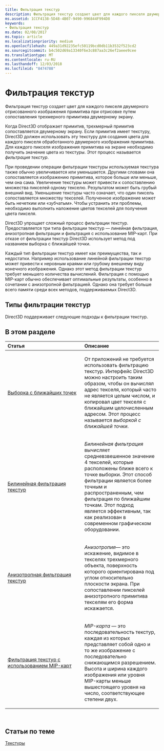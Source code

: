 ```yaml
---
title: Фильтрация текстур
description: Фильтрация текстур создает цвет для каждого пикселя двумерного отрисованного изображения примитива при отрисовке путем сопоставления трехмерного примитива двумерному экрану.
ms.assetid: 1CCF4138-5D48-4B07-9490-996844F994D8
keywords:
- Фильтрация текстур
ms.date: 02/08/2017
ms.topic: article
ms.localizationpriority: medium
ms.openlocfilehash: 449a31d92235efc50119bcd0db11b3532f523cd2
ms.sourcegitcommit: b4c502d69a13340f6e3c887aa3c26ef2aeee9cee
ms.translationtype: MT
ms.contentlocale: ru-RU
ms.lasthandoff: 12/03/2018
ms.locfileid: "8474788"
---
```

# <a name="texture-filtering"></a>Фильтрация текстур


Фильтрация текстур создает цвет для каждого пикселя двумерного отрисованного изображения примитива при отрисовке путем сопоставления трехмерного примитива двумерному экрану.

Когда Direct3D отображает примитив, трехмерный примитив сопоставляется двумерному экрану. Если примитив имеет текстуру, Direct3D должен использовать эту текстуру для создания цвета для каждого пикселя обработанного двумерного изображения примитива. Для каждого пикселя изображения примитива на экране необходимо получить значение цвета из текстуры. Этот процесс называется *фильтрация текстур*.

При проведении операции фильтрации текстуры используемая текстура также обычно увеличивается или уменьшается. Другими словами она сопоставляется изображению примитива, которое больше или меньше, чем она сама. Увеличение текстуры может привести к сопоставлению множества пикселей одному текселю. Результатом может быть грубый внешний вид. Уменьшение текстуры часто означает, что один пиксель сопоставляется множеству текселей. Полученное изображение может быть нечетким или «зубчатым». Чтобы устранить эти проблемы, необходимо выполнить наложение цветов текселей для получения цвета пикселя.

Direct3D упрощает сложный процесс фильтрации текстур. Предоставляется три типа фильтрации текстур — линейная фильтрация, анизотропная фильтрации и фильтрация с использование MIP-карт. При отказе от фильтрации текстур Direct3D использует метод под названием выборка с ближайшей точки.

Каждый тип фильтрации текстур имеет как преимущества, так и недостатки. Например использование линейной фильтрации текстур может привести к неровным краями или грубому внешнему виду конечного изображения. Однако этот метод фильтрации текстур требует меньшего количества вычислений. Фильтрация с помощью MIP-карт обычно обеспечивает оптимальные результаты, особенно в сочетании с анизотропной фильтрацией. Однако она требует больше всего памяти среди всех методов, поддерживаемых Direct3D.

## <a name="span-idtypes-of-texture-filteringspanspan-idtypes-of-texture-filteringspanspan-idtypes-of-texture-filteringspantypes-of-texture-filtering"></a><span id="Types-of-texture-filtering"></span><span id="types-of-texture-filtering"></span><span id="TYPES-OF-TEXTURE-FILTERING"></span>Типы фильтрации текстур


Direct3D поддерживает следующие подходы к фильтрации текстур.

## <a name="span-idin-this-sectionspanin-this-section"></a><span id="in-this-section"></span>В этом разделе


<table>
<colgroup>
<col width="50%" />
<col width="50%" />
</colgroup>
<thead>
<tr class="header">
<th align="left">Статья</th>
<th align="left">Описание</th>
</tr>
</thead>
<tbody>
<tr class="odd">
<td align="left"><p><a href="nearest-point-sampling.md">Выборка с ближайших точек</a></p></td>
<td align="left"><p>От приложений не требуется использовать фильтрацию текстур. Интерфейс Direct3D можно настроить таким образом, чтобы он вычислял адрес текселя, который часто не является целым числом, и копировал цвет текселя с ближайшим целочисленным адресом. Этот процесс называется <em>выборкой с ближайшей точки</em>.</p></td>
</tr>
<tr class="even">
<td align="left"><p><a href="bilinear-texture-filtering.md">Билинейная фильтрация текстур</a></p></td>
<td align="left"><p><em>Билинейная фильтрация</em> вычисляет средневзвешенное значение 4 текселей, которые расположены ближе всего к точке выборки. Этот способ фильтрации является более точным и распространенным, чем фильтрация по ближайшим точкам. Этот подход является эффективным, так как реализован в современном графическом оборудовании.</p></td>
</tr>
<tr class="odd">
<td align="left"><p><a href="anisotropic-texture-filtering.md">Анизотропная фильтрация текстур</a></p></td>
<td align="left"><p><em>Анизотропия</em>— это искажение, видимое в текселях трехмерного объекта, поверхность которого ориентирована под углом относительно плоскости экрана. При сопоставлении пикселей анизотропного примитива текселям его форма искажается.</p></td>
</tr>
<tr class="even">
<td align="left"><p><a href="texture-filtering-with-mipmaps.md">Фильтрация текстур с использованием MIP-карт</a></p></td>
<td align="left"><p><em>MIP-карта</em> — это последовательность текстур, каждая из которых представляет собой одно и то же изображение с последовательно снижающимся разрешением. Высота и ширина каждого изображения или уровня MIP-карты меньше вышестоящего уровня на число, соответствующее степени двух.</p></td>
</tr>
</tbody>
</table>

 

## <a name="span-idrelated-topicsspanrelated-topics"></a><span id="related-topics"></span>Статьи по теме


[Текстуры](textures.md)

 

 




